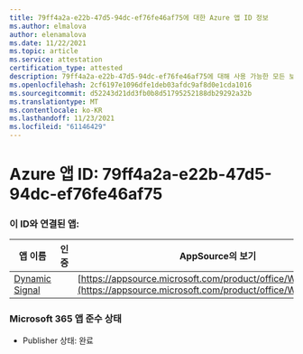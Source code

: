 ```yaml
---
title: 79ff4a2a-e22b-47d5-94dc-ef76fe46af75에 대한 Azure 앱 ID 정보
ms.author: elmalova
author: elenamalova
ms.date: 11/22/2021
ms.topic: article
ms.service: attestation
certification_type: attested
description: 79ff4a2a-e22b-47d5-94dc-ef76fe46af75에 대해 사용 가능한 모든 보안 및 규정 준수 정보입니다.
ms.openlocfilehash: 2cf6197e1096dfe1deb03afdc9af8d0e1cda1016
ms.sourcegitcommit: d52243d21dd3fb0b8d51795252188db29292a32b
ms.translationtype: MT
ms.contentlocale: ko-KR
ms.lasthandoff: 11/23/2021
ms.locfileid: "61146429"
---
```

# <a name="azure-app-id-79ff4a2a-e22b-47d5-94dc-ef76fe46af75"></a>Azure 앱 ID: 79ff4a2a-e22b-47d5-94dc-ef76fe46af75


### <a name="apps-associated-with-this-id"></a>이 ID와 연결된 앱:
| **앱 이름** | **인증** | **AppSource의 보기** |
|--------------|---------------|-----------------------|
| [Dynamic Signal](https://docs.microsoft.com/microsoft-365-app-certification/forward/WA200000102) |  | [https://appsource.microsoft.com/product/office/WA200000102](https://appsource.microsoft.com/product/office/WA200000102) |

### <a name="microsoft-365-app-compliance-status"></a>Microsoft 365 앱 준수 상태
- Publisher 상태: 완료
